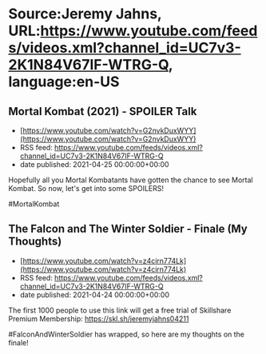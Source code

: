 # Source:Jeremy Jahns, URL:https://www.youtube.com/feeds/videos.xml?channel_id=UC7v3-2K1N84V67IF-WTRG-Q, language:en-US

## Mortal Kombat (2021) - SPOILER Talk
 - [https://www.youtube.com/watch?v=G2nvkDuxWYY](https://www.youtube.com/watch?v=G2nvkDuxWYY)
 - RSS feed: https://www.youtube.com/feeds/videos.xml?channel_id=UC7v3-2K1N84V67IF-WTRG-Q
 - date published: 2021-04-25 00:00:00+00:00

Hopefully all you Mortal Kombatants have gotten the chance to see Mortal Kombat. So now, let's get into some SPOILERS!

#MortalKombat

## The Falcon and The Winter Soldier - Finale (My Thoughts)
 - [https://www.youtube.com/watch?v=z4cirn774Lk](https://www.youtube.com/watch?v=z4cirn774Lk)
 - RSS feed: https://www.youtube.com/feeds/videos.xml?channel_id=UC7v3-2K1N84V67IF-WTRG-Q
 - date published: 2021-04-24 00:00:00+00:00

The first 1000 people to use this link will get a free trial of Skillshare Premium Membership: https://skl.sh/jeremyjahns04211

#FalconAndWinterSoldier has wrapped, so here are my thoughts on the finale!

